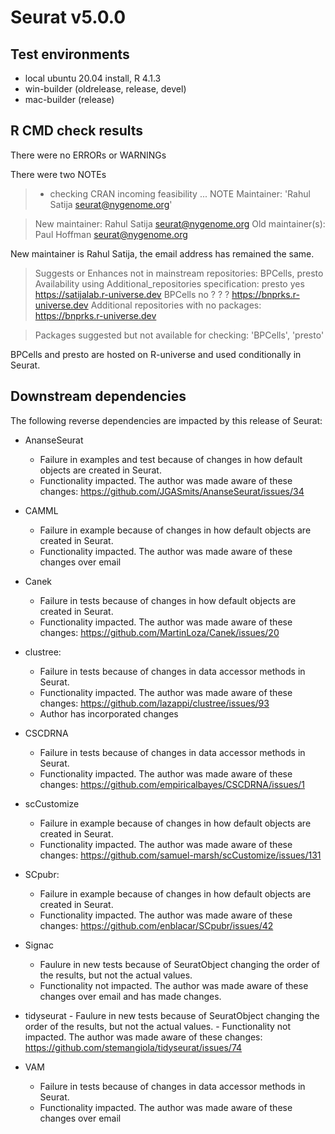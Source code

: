 # Seurat v5.0.0

## Test environments
* local ubuntu 20.04 install, R 4.1.3
* win-builder (oldrelease, release, devel)
* mac-builder (release)

## R CMD check results

There were no ERRORs or WARNINGs

There were two NOTEs

> * checking CRAN incoming feasibility ... NOTE
> Maintainer: 'Rahul Satija <seurat@nygenome.org>'

> New maintainer:
>  Rahul Satija <seurat@nygenome.org>
> Old maintainer(s):
>  Paul Hoffman <seurat@nygenome.org>

New maintainer is Rahul Satija, the email address has remained the same.

> Suggests or Enhances not in mainstream repositories:
>  BPCells, presto
> Availability using Additional_repositories specification:
>  presto    yes   https://satijalab.r-universe.dev
>  BPCells    no   ?
>  ?           ?   https://bnprks.r-universe.dev
> Additional repositories with no packages:
>  https://bnprks.r-universe.dev

> Packages suggested but not available for checking: 'BPCells', 'presto'

BPCells and presto are hosted on R-universe and used conditionally in Seurat.


## Downstream dependencies

The following reverse dependencies are impacted by this release of Seurat:

- AnanseSeurat
    - Failure in examples and test because of changes in how default objects are created in Seurat. 
    - Functionality impacted. The author was made aware of these changes: https://github.com/JGASmits/AnanseSeurat/issues/34

- CAMML
    - Failure in example because of changes in how default objects are created in Seurat.
    - Functionality impacted. The author was made aware of these changes over email

- Canek
    - Failure in tests because of changes in how default objects are created in Seurat.
    - Functionality impacted. The author was made aware of these changes: https://github.com/MartinLoza/Canek/issues/20

- clustree:
    - Failure in tests because of changes in data accessor methods in Seurat.
    - Functionality impacted. The author was made aware of these changes: https://github.com/lazappi/clustree/issues/93
    - Author has incorporated changes

- CSCDRNA
    - Failure in tests because of changes in data accessor methods in Seurat.
    - Functionality impacted. The author was made aware of these changes: https://github.com/empiricalbayes/CSCDRNA/issues/1 

- scCustomize
    - Failure in example because of changes in how default objects are created in Seurat.
    - Functionality impacted. The author was made aware of these changes: https://github.com/samuel-marsh/scCustomize/issues/131

- SCpubr:
    - Failure in example because of changes in how default objects are created in Seurat.
    - Functionality impacted. The author was made aware of these changes: https://github.com/enblacar/SCpubr/issues/42

- Signac
    - Faulure in new tests because of SeuratObject changing the order of the results, but not the actual values. 
    - Functionality not impacted. The author was made aware of these changes over email and has made changes.

- tidyseurat
      - Faulure in new tests because of SeuratObject changing the order of the results, but not the actual values. 
      - Functionality not impacted. The author was made aware of these changes: https://github.com/stemangiola/tidyseurat/issues/74
- VAM
    - Failure in tests because of changes in data accessor methods in Seurat.
    - Functionality impacted. The author was made aware of these changes over email
